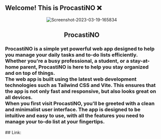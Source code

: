 ## Welcome! This is ProcastiNO ❌
<p align="center">
<img src="https://i.ibb.co/HDHrnRF/Screenshot-2023-03-19-165834.png" alt="Screenshot-2023-03-19-165834" border="0">
  <h2 align="center">ProcastiNO</h2>
</p>

<p>
<h3>ProcastiNO is a simple yet powerful web app designed to help you manage your daily tasks and to-do lists efficiently. Whether you're a busy professional, a student, or a stay-at-home parent, ProcastiNO is here to help you stay organized and on top of things.
<br/>
The web app is built using the latest web development technologies such as Tailwind CSS and Vite. This ensures that the app is not only fast and responsive, but also looks great on all devices.
<br/>
When you first visit ProcastiNO, you'll be greeted with a clean and minimalist user interface. The app is designed to be intuitive and easy to use, with all the features you need to manage your to-do list at your fingertips.</h3>
</p>
## Link: 
